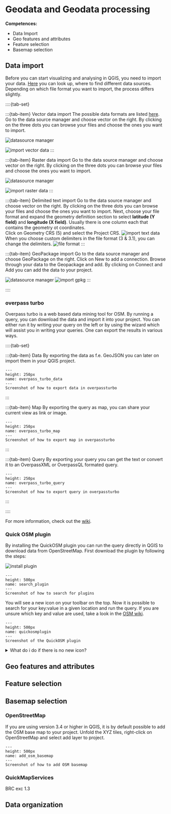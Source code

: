 # Geodata and Geodata processing
**Competences:**
* Data Import
* Geo features and attributes
* Feature selection
* Basemap selection


## Data import

Before you can start visualizing and analysing in QGIS, you need to import your data. [Here](../../content/Modul_2/en_data_sources.md) you can look up, where to find different data sources.
Depending on which file format you want to import, the process differs slightly.

::::{tab-set}

:::{tab-item} Vector data import
The possible data formats are listed [here](../../content/Modul_2/en_qgis_geodata_concept.md). 
Go to the data source manager and choose vector on the right. By clicking on the three dots you can browse your files and choose the ones you want to import.

![datasource manager](../../fig/en_datasourcemanager_qgis.png)  

![import vector data](../../fig/en_import_vector.png)
:::

:::{tab-item} Raster data import
Go to the data source manager and choose vector on the right. By clicking on the three dots you can browse your files and choose the ones you want to import.  

![datasource manager](../../fig/en_datasourcemanager_qgis.png)  

![import raster data](../../fig/en_import_raster.png)
:::

:::{tab-item} Delimited text import
Go to the data source manager and choose vector on the right. By clicking on the three dots you can browse your files and choose the ones you want to import. Next, choose your file format and expand the geometry definition section to select **latitude (Y field)** and **longitude (X field)**. Usually there is one column each that contains the geometry ot coordinates.  
 Click on Geometry CRS (5) and select the Project CRS.
![import text data](../../fig/en_import_delimeted_text.png)
 When you choose custom delimiters in the file format (3 & 3.1), you can change the delimiters.
![file format](../../fig/en_delimited_text_fileformat.png)
:::

:::{tab-item} GeoPackage import
Go to the data source manager and choose GeoPackage on the right. Click on New to add a connection. Browse through your data to the Geopackage and add. By clicking on Connect and Add you can add the data to your project.


![datasource manager](../../fig/en_datasourcemanager_qgis.png)
![import gpkg](../../fig/en_import_gpkg.png)
:::

::::

### overpass turbo

Overpass turbo is a web based data mining tool for OSM. By running a query, you can download the data and import it into your project. You can either run it by writing your query on the left or by using the wizard which will assist you in writing your queries. One can export the results in various ways.

::::{tab-set}

:::{tab-item} Data
By exporting the data as f.e. GeoJSON you can later on import them in your QGIS project.
```{figure} /fig/en_overpass_turbo_data.png
---
height: 250px
name: overpass_turbo_data
---
Screenshot of how to export data in overpassturbo
```

:::

:::{tab-item} Map
By exporting the query as map, you can share your current view as link or image.

```{figure} /fig/en_overpass_turbo_map.png
---
height: 250px
name: overpass_turbo_map
---
Screenshot of how to export map in overpassturbo
```
:::

:::{tab-item} Query
By exporting your query you can get the text or convert it to an OverpassXML or OverpassQL formated query.

```{figure} /fig/en_overpass_turbo_query.png
---
height: 250px
name: overpass_turbo_query
---
Screenshot of how to export query in overpassturbo
```
:::

::::

For more information, check out the [wiki](https://wiki.openstreetmap.org/wiki/Overpass_turbo).



### Quick OSM plugin

By installing the QuickOSM plugin you can run the query directly in QGIS to download data from OpenStreetMap. 
First download the plugin by following the steps: 

![install plugin](../../fig/en_install_plugin.png)


```{figure} /fig/en_search_plugin.png
---
height: 500px
name: search_plugin
---
Screenshot of how to search for plugins
```

You will see a new icon on your toolbar on the top. Now it is possible to search for your key:value in a given location and run the query. If you are unsure which key and value are used, take a look in the [OSM wiki](https://wiki.openstreetmap.org/wiki/Tags). 

```{figure} /fig/en_quickosmplugin.png
---
height: 500px
name: quickosmplugin
---
Screenshot of the QuickOSM plugin
```

<details>
<summary>What do i do if there is no new icon?</summary>
<br>
If you can't find your new icon for the plugin, select view - toolbars and check that the QuickOSM plugin has a tick to be shown.

```{figure} /fig/en_no_new_icon.png
---
height: 500px
name: no_new_icon
---
Screenshot of how to add a new icon
```

</details>



## Geo features and attributes


## Feature selection


## Basemap selection

### OpenStreetMap

If you are using version 3.4 or higher in QGIS, it is by default possible to add the OSM base map to your project. Unfold the XYZ tiles, right-click on OpenStreetMap and select add layer to project.

```{figure} /fig/en_add_osm_basemap.png
---
height: 500px
name: add_osm_basemap
---
Screenshot of how to add OSM basemap
```

### QuickMapServices
BRC exc 1.3

## Data organization
